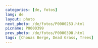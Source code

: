 ```yaml
---
categories: [de, fotos]
lang: de
layout: photo
next_photo: /de/fotos/P0000253.html
picname: P0000399
prev_photo: /de/fotos/P0000398.html
tags: [Chouas Berge, Dead Grass, Trees]
---
```

